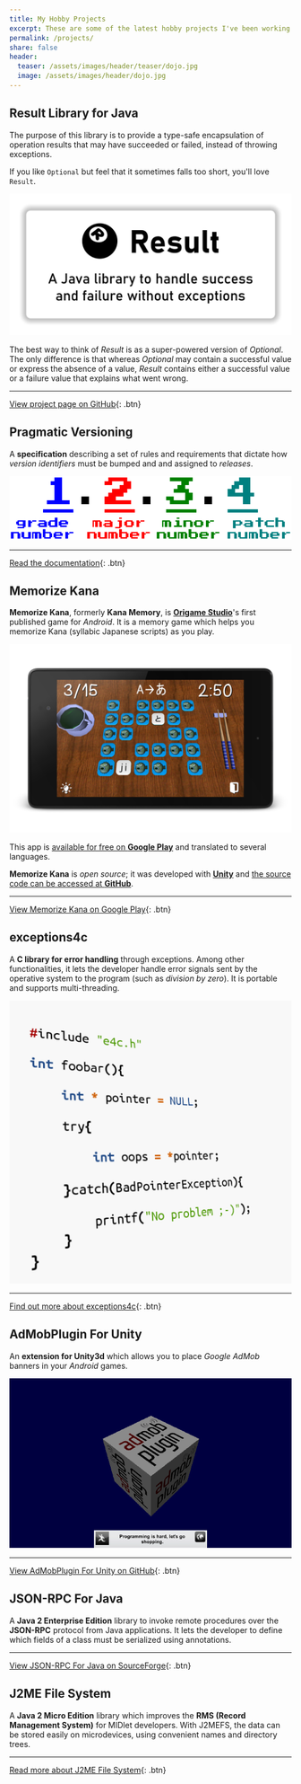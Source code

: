 ```yaml
---
title: My Hobby Projects
excerpt: These are some of the latest hobby projects I've been working on.
permalink: /projects/
share: false
header:
  teaser: /assets/images/header/teaser/dojo.jpg
  image: /assets/images/header/dojo.jpg
---
```



## Result Library for Java

The purpose of this library is to provide a type-safe encapsulation of operation results that may have succeeded or
failed, instead of throwing exceptions.

If you like `Optional` but feel that it sometimes falls too short, you'll love `Result`.

![](/assets/images/projects/result.png "Handle success and failure without exceptions")

The best way to think of _Result_ is as a super-powered version of _Optional_. The only difference is that whereas
_Optional_ may contain a successful value or express the absence of a value, _Result_ contains either a successful value
or a failure value that explains what went wrong.

---

[View project page on GitHub](https://github.com/leakyabstractions/result){: .btn}


## Pragmatic Versioning

A **specification** describing a set of rules and requirements that dictate how *version identifiers* must be bumped and and assigned to *releases*.

![](/assets/images/projects/pragver.png "Versioning for the rest of us")

---

[Read the documentation](https://pragver.github.io/spec/){: .btn}


## Memorize Kana

**Memorize Kana**, formerly **Kana Memory**, is [**Origame Studio**](http://origamestudio.tumblr.com/)'s first published game for *Android*.
It is a memory game which helps you memorize Kana (syllabic Japanese scripts) as you play.

![](/assets/images/projects/kana-memory.png "Have fun studying Japanese! Play this memory game to learn Hiragana & Katakana")

This app is [available for free on **Google Play**](https://play.google.com/store/apps/details?id=com.origamestudio.memorizekana) and translated to several languages.

**Memorize Kana** is *open source*; it was developed with [**Unity**](https://unity3d.com/ "Unity game development platform") and [the source code can be accessed at **GitHub**](https://github.com/OrigameStudio/KanaMemory).

---

[View Memorize Kana on Google Play](https://play.google.com/store/apps/details?id=com.origamestudio.memorizekana){: .btn}


## exceptions4c

A **C library for error handling** through exceptions. Among other functionalities, it lets the developer handle error signals sent by the operative system to the program (such as *division by zero*). It is portable and supports multi-threading.

![](/assets/images/projects/exceptions4c.png "Bring the power of exceptions to your C applications with this tiny, portable library")

---

[Find out more about exceptions4c](http://guillermo.dev/exceptions4c/){: .btn}


## AdMobPlugin For Unity

An **extension for Unity3d** which allows you to place *Google AdMob* banners in your *Android* games.

![](/assets/images/projects/admob-unity-plugin.png "Monetize your Unity games as from today!")

---

[View AdMobPlugin For Unity on GitHub](https://github.com/guillermocalvo/admob-unity-plugin){: .btn}


## JSON-RPC For Java

A **Java 2 Enterprise Edition** library to invoke remote procedures over the **JSON-RPC** protocol from Java applications. It lets the developer to define which fields of a class must be serialized using annotations.

---

[View JSON-RPC For Java on SourceForge](http://sourceforge.net/projects/jsonrpc4java/){: .btn}


## J2ME File System

A **Java 2 Micro Edition** library which improves the **RMS (Record Management System)** for MIDlet developers. With J2MEFS, the data can be stored easily on microdevices, using convenient names and directory trees.

---

[Read more about J2ME File System](http://j2mefs.sourceforge.net/){: .btn}
